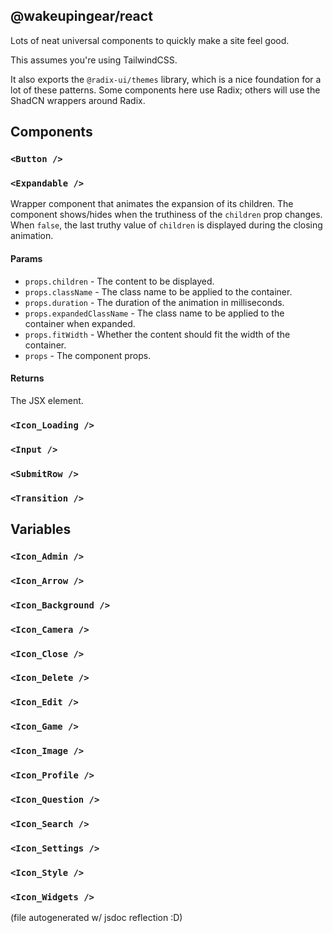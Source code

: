 ## @wakeupingear/react

Lots of neat universal components to quickly make a site feel good.

This assumes you're using TailwindCSS.

It also exports the `@radix-ui/themes` library, which is a nice foundation for a lot of these patterns. Some components here use Radix; others will use the ShadCN wrappers around Radix.

## Components

### `<Button />`

### `<Expandable />`
Wrapper component that animates the expansion of its children.
The component shows/hides when the truthiness of the `children` prop changes. When `false`, the last truthy value of `children` is displayed during the closing animation.

#### Params

* `props.children` - The content to be displayed.
* `props.className` - The class name to be applied to the container.
* `props.duration` - The duration of the animation in milliseconds.
* `props.expandedClassName` - The class name to be applied to the container when expanded.
* `props.fitWidth` - Whether the content should fit the width of the container.
* `props` - The component props.

#### Returns

The JSX element.
 

### `<Icon_Loading />`

### `<Input />`

### `<SubmitRow />`

### `<Transition />`

## Variables

### `<Icon_Admin />`

### `<Icon_Arrow />`

### `<Icon_Background />`

### `<Icon_Camera />`

### `<Icon_Close />`

### `<Icon_Delete />`

### `<Icon_Edit />`

### `<Icon_Game />`

### `<Icon_Image />`

### `<Icon_Profile />`

### `<Icon_Question />`

### `<Icon_Search />`

### `<Icon_Settings />`

### `<Icon_Style />`

### `<Icon_Widgets />`



(file autogenerated w/ jsdoc reflection :D)